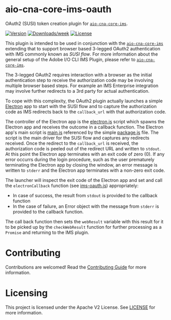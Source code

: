 aio-cna-core-ims-oauth
==========================

OAuth2 (SUSI) token creation plugin for [`aio-cna-core-ims`](https://github.com/adobe/aio-cna-core-ims).

[![Version](https://img.shields.io/npm/v/aio-cna-core-ims-oauth.svg)](https://npmjs.org/package/aio-cna-core-ims-oauth)
[![Downloads/week](https://img.shields.io/npm/dw/aio-cna-core-ims-oauth.svg)](https://npmjs.org/package/aio-cna-core-ims-oauth)
[![License](https://img.shields.io/npm/l/aio-cna-core-ims-oauth.svg)](https://github.com/adobe/aio-cna-core-ims-oauth/blob/master/package.json)

This plugin is intended to be used in conjunction with the [`aio-cna-core-ims`](https://github.com/adobe/aio-cna-core-ims) extending that to support browser based 3-legged OAuth2 authentication with IMS commonly known as _SUSI flow_.
For more information about the general setup of the Adobe I/O CLI IMS Plugin, please refer to [`aio-cna-core-ims`](https://github.com/adobe/aio-cna-core-ims).

The 3-legged OAuth2 requires interaction with a browser as the initial authentication step to receive the authorization code may be involving multiple browser based steps.
For example an IMS Enterprise integration may involve further redirects to a 3rd party for actual authentication.

To cope with this complexity, the OAuth2 plugin actually launches a simple [Electron](https://electronjs.org) app to start with the SUSI flow and to capture the authorization code as IMS redirects back to the `callback_url` with that authorization code.

The controller of the Electron app is the [electron.js](src/electron.js) script which spawns the Electron app and receives the outcome in a callback function.
The Electron app's main script is [main.js](lib/main.js) referenced by the simple [package.js](lib/package.json) file.
The script is the main driver for the SUSI flow and captures any redirects received.
Once the redirect to the `callback_url` is received, the authorization code is peeled out of the redirect URL and written to `stdout`.
At this point the Electron app terminates with an exit code of zero (0).
If any error occurrs during the login procedure, such as the user prematurely terminating the Electron app by closing the window, an error message is written to `stderr` and the Electron app terminates with a non-zero exit code.

The launcher will inspect the exit code of the Electron app and set and call the `electronCallback` function (see [ims-oauth.js](src/ims-oauth.js)) appropriately:

* In case of success, the result from `stdout` is provided to the callback function
* In the case of failure, an Error object with the message from `stderr` is provided to the callback function.

The call back function then sets the `webResult` variable with this result for it to be picked up by the `checkWebResult` function for further processing as a `Promise` and returning to the IMS plugin.


# Contributing
Contributions are welcomed! Read the [Contributing Guide](CONTRIBUTING.md) for more information.


# Licensing

This project is licensed under the Apache V2 License. See [LICENSE](LICENSE) for more information.